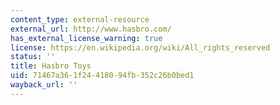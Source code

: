 ```yaml
---
content_type: external-resource
external_url: http://www.hasbro.com/
has_external_license_warning: true
license: https://en.wikipedia.org/wiki/All_rights_reserved
status: ''
title: Hasbro Toys
uid: 71467a36-1f24-4180-94fb-352c26b0bed1
wayback_url: ''
---
```

